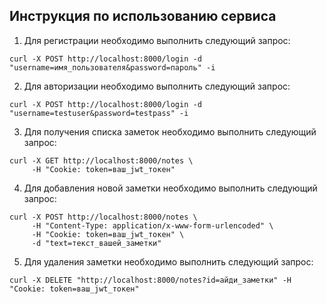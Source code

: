 
## Инструкция по использованию сервиса

1. Для регистрации необходимо выполнить следующий запрос:
```
curl -X POST http://localhost:8000/login -d "username=имя_пользователя&password=пароль" -i
```

2. Для авторизации необходимо выполнить следующий запрос:
```
curl -X POST http://localhost:8000/login -d "username=testuser&password=testpass" -i
```

3. Для получения списка заметок необходимо выполнить следующий запрос:
```
curl -X GET http://localhost:8000/notes \
     -H "Cookie: token=ваш_jwt_токен"
```

4. Для добавления новой заметки необходимо выполнить следующий запрос:
```
curl -X POST http://localhost:8000/notes \
     -H "Content-Type: application/x-www-form-urlencoded" \
     -H "Cookie: token=ваш_jwt_токен" \
     -d "text=текст_вашей_заметки"
```

5. Для удаления заметки необходимо выполнить следующий запрос:
```
curl -X DELETE "http://localhost:8000/notes?id=айди_заметки" -H "Cookie: token=ваш_jwt_токен"
```